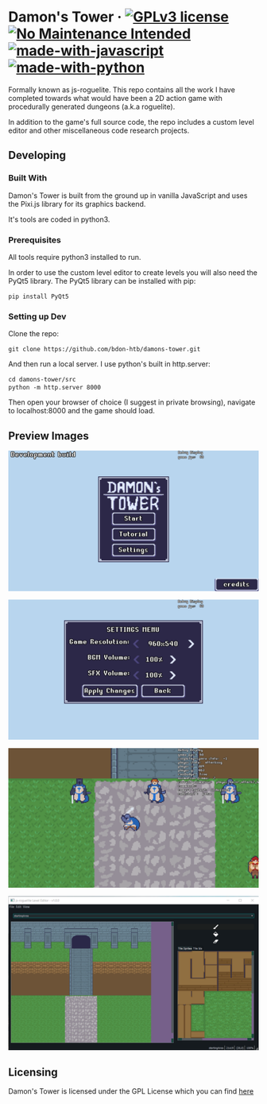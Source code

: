 # Damon's Tower &middot; [![GPLv3 license](https://img.shields.io/badge/License-GPLv3-blue.svg)](http://perso.crans.org/besson/LICENSE.html) [![No Maintenance Intended](http://unmaintained.tech/badge.svg)](http://unmaintained.tech/) [![made-with-javascript](https://img.shields.io/badge/Made%20with-JavaScript-1f425f.svg)](https://www.javascript.com) [![made-with-python](https://img.shields.io/badge/Made%20with-Python-1f425f.svg)](https://www.python.org/)


Formally known as js-roguelite. This repo contains all the work I have completed
towards what would have been a 2D action game with procedurally generated dungeons (a.k.a roguelite).

In addition to the game's full source code, the repo includes a custom level editor
and other miscellaneous code research projects.

## Developing

### Built With
Damon's Tower is built from the ground up in vanilla JavaScript and uses the Pixi.js
library for its graphics backend.

It's tools are coded in python3.

### Prerequisites
All tools require python3 installed to run.

In order to use the custom level editor to create levels you will also need
the PyQt5 library. The PyQt5 library can be installed with pip:
```
pip install PyQt5
```

### Setting up Dev
Clone the repo:
```
git clone https://github.com/bdon-htb/damons-tower.git
```
And then run a local server. I use python's built in http.server:
```
cd damons-tower/src
python -m http.server 8000
```
Then open your browser of choice (I suggest in private browsing), navigate to
localhost:8000 and the game should load.

## Preview Images
![Screenshot of Main Menu](https://github.com/bdon-htb/damons-tower/blob/master/misc/preview_images/game_preview1.png)

![Screenshot of Settings Menu](https://github.com/bdon-htb/damons-tower/blob/master/misc/preview_images/game_preview2.png)

![Gameplay Screenshot](https://github.com/bdon-htb/damons-tower/blob/master/misc/preview_images/game_preview3.png)

![Level Editor Screenshot](https://github.com/bdon-htb/damons-tower/blob/master/misc/preview_images/editor_preview.png)

## Licensing
Damon's Tower is licensed under the GPL License which you can find [here](https://github.com/bdon-htb/damons-tower/blob/master/LICENSE.md)
